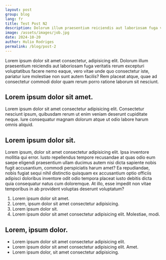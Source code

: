 ```yaml
---
layout: post
group: blog
lang: fr
title: Test Post N2
description: Dolorum illum praesentium reiciendis aut laboriosam fuga veritatis rerum excepturi
image: /assets/images/job.jpg
date: 2024-10-20
author: Hulio Rodriges
permalink: /blog/post-2
---
```


Lorem ipsum dolor sit amet consectetur, adipisicing elit. Dolorum illum praesentium reiciendis aut laboriosam fuga veritatis rerum excepturi voluptatibus facere nemo eaque, vero vitae unde quo consectetur iste, pariatur iure molestiae non sunt autem facilis? Rem placeat atque, quae ad consectetur commodi dolor quam rerum porro ratione laborum sit nesciunt.

## Lorem ipsum dolor sit amet.

Lorem ipsum dolor sit amet consectetur adipisicing elit. Consectetur nesciunt ipsum, quibusdam rerum ut enim veniam deserunt cupiditate neque. Iure consequatur magnam dolorum atque ut odio labore harum omnis aliquid.

## Lorem ipsum dolor sit.

Lorem ipsum, dolor sit amet consectetur adipisicing elit. Ipsa inventore mollitia qui error. Iusto repellendus tempore recusandae at quas odio eum saepe eligendi praesentium ullam ducimus autem nisi dicta sapiente nobis fugit accusantium, commodi perspiciatis harum amet? Ea repudiandae, nobis fugiat sequi nihil distinctio quisquam ex accusantium optio officiis adipisci doloribus inventore odit odio tempora placeat iusto debitis dicta quia consequatur natus cum doloremque. At illo, esse impedit non vitae temporibus in ab provident voluptas deserunt voluptatum?

1. Lorem ipsum dolor sit amet.
1. Lorem, ipsum dolor sit amet consectetur adipisicing.
1. Lorem ipsum dolor sit.
1. Lorem ipsum dolor sit amet consectetur adipisicing elit. Molestiae, modi.

## Lorem, ipsum dolor.

- Lorem ipsum dolor sit amet consectetur adipisicing elit.
- Lorem ipsum dolor sit amet consectetur adipisicing elit. Amet.
- Lorem ipsum dolor, sit amet consectetur adipisicing.
